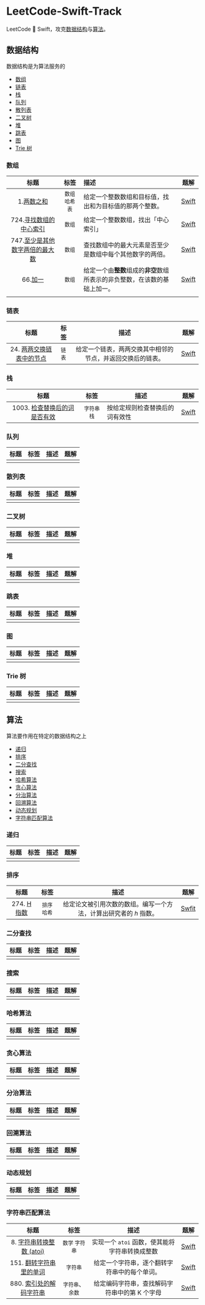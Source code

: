 # LeetCode-Swift-Track
LeetCode 💖 Swift，攻克[数据结构](#数据结构)与[算法](#算法)。

## 数据结构

数据结构是为算法服务的

* [数组](#数组)
* [链表](#链表)
* [栈](#栈)
* [队列](#队列)
* [散列表](#散列表)
* [二叉树](#二叉树)
* [堆](#堆)
* [跳表](#跳表)
* [图](#图)
* [Trie 树](#Trie-树)

### 数组

|                             标题                             |      标签       | 描述                                                         |                          题解                          |
| :----------------------------------------------------------: | :-------------: | :----------------------------------------------------------- | :----------------------------------------------------: |
|   1.[两数之和](https://leetcode-cn.com/problems/two-sum/)    | `数组` `哈希表` | 给定一个整数数组和目标值，找出和为目标值的那两个整数。       |              [Swift](./001_TwoSum.swift)               |
| 724.[寻找数组的中心索引](https://leetcode-cn.com/problems/find-pivot-index/) |     `数组`      | 给定一个整数数组，找出「中心索引」                           |          [Swift](./724_FindPivotIndex.swift)           |
| 747.[至少是其他数字两倍的最大数](https://leetcode-cn.com/problems/largest-number-at-least-twice-of-others/) |     `数组`      | 查找数组中的最大元素是否至少是数组中每个其他数字的两倍。     | [Swift](./747_LargestNumberAtLeastTwiceofOthers.swift) |
|    66.[加一](https://leetcode-cn.com/problems/plus-one/)     |     `数组`      | 给定一个由**整数**组成的**非空**数组所表示的非负整数，在该数的基础上加一。 |              [Swift](./66_PlusOne.swift)               |
|                                                              |                 |                                                              |                                                        |

### 

### 链表

|                             标题                             |  标签  |                            描述                            |                 题解                  |
| :----------------------------------------------------------: | :----: | :--------------------------------------------------------: | :-----------------------------------: |
| 24. [两两交换链表中的节点](https://leetcode-cn.com/problems/swap-nodes-in-pairs/) | `链表` | 给定一个链表，两两交换其中相邻的节点，并返回交换后的链表。 | [Swift](./024_SwapNodesInPairs.swift) |

### 栈

|                             标题                             |     标签      | 描述                           |                            题解                            |
| :----------------------------------------------------------: | :-----------: | ------------------------------ | :--------------------------------------------------------: |
| 1003. [检查替换后的词是否有效](https://leetcode-cn.com/problems/check-if-word-is-valid-after-substitutions/) | `字符串` `栈` | 按给定规则检查替换后的词有效性 | [Swift](./1003_CheckIfWordIsValidAfterSubstitutions.swift) |

### 队列

| 标题 | 标签 | 描述 | 题解 |
| :--: | :--: | :--: | :--: |
|      |      |      |      |

### 散列表

| 标题 | 标签 | 描述 | 题解 |
| :--: | :--: | :--: | :--: |
|      |      |      |      |

### 二叉树

| 标题 | 标签 | 描述 | 题解 |
| :--: | :--: | :--: | :--: |
|      |      |      |      |

### 堆

| 标题 | 标签 | 描述 | 题解 |
| :--: | :--: | :--: | :--: |
|      |      |      |      |

### 跳表

| 标题 | 标签 | 描述 | 题解 |
| :--: | :--: | :--: | :--: |
|      |      |      |      |

### 图

| 标题 | 标签 | 描述 | 题解 |
| :--: | :--: | :--: | :--: |
|      |      |      |      |

### Trie 树

| 标题 | 标签 | 描述 | 题解 |
| :--: | :--: | :--: | :--: |
|      |      |      |      |

## 算法

算法要作用在特定的数据结构之上

* [递归](#递归)
* [排序](#排序)
* [二分查找](#二分查找)
* [搜索](#搜索)
* [哈希算法](#哈希算法)
* [贪心算法](#贪心算法)
* [分治算法](#分治算法)
* [回溯算法](#回溯算法)
* [动态规划](#动态规划)
* [字符串匹配算法](#字符串匹配算法)

### 递归

| 标题 | 标签 | 描述 | 题解 |
| :--: | :--: | :--: | :--: |
|      |      |      |      |

### 排序

|                          标题                           |     标签      |                             描述                             |             题解             |
| :-----------------------------------------------------: | :-----------: | :----------------------------------------------------------: | :--------------------------: |
| 274. [H指数](https://leetcode-cn.com/problems/h-index/) | `排序` `哈希` | 给定论文被引用次数的数组。编写一个方法，计算出研究者的 *h* 指数。 | [Swfit](./274_H-Index.swift) |

### 二分查找

| 标题 | 标签 | 描述 | 题解 |
| :--: | :--: | :--: | :--: |
|      |      |      |      |

### 搜索

| 标题 | 标签 | 描述 | 题解 |
| :--: | :--: | :--: | :--: |
|      |      |      |      |

### 哈希算法

| 标题 | 标签 | 描述 | 题解 |
| :--: | :--: | :--: | :--: |
|      |      |      |      |

### 贪心算法

| 标题 | 标签 | 描述 | 题解 |
| :--: | :--: | :--: | :--: |
|      |      |      |      |

### 分治算法

| 标题 | 标签 | 描述 | 题解 |
| :--: | :--: | :--: | :--: |
|      |      |      |      |

### 回溯算法

| 标题 | 标签 | 描述 | 题解 |
| :--: | :--: | :--: | :--: |
|      |      |      |      |

### 动态规划

| 标题 | 标签 | 描述 | 题解 |
| :--: | :--: | :--: | :--: |
|      |      |      |      |

### 字符串匹配算法

|                             标题                             |       标签       |                      描述                      |                   题解                    |
| :----------------------------------------------------------: | :--------------: | :--------------------------------------------: | :---------------------------------------: |
| 8. [字符串转换整数 (atoi)](https://leetcode-cn.com/problems/string-to-integer-atoi/) | `数学` `字符串`  | 实现一个 `atoi` 函数，使其能将字符串转换成整数 |   [Swift](./008_StringToInteger.swift)    |
| 151. [翻转字符串里的单词](https://leetcode-cn.com/problems/reverse-words-in-a-string/) |     `字符串`     |  给定一个字符串，逐个翻转字符串中的每个单词。  | [Swift](./151_ReverseWordsInString.swift) |
| 880. [索引处的解码字符串](https://leetcode-cn.com/problems/decoded-string-at-index/) | `字符串`、`余数` | 给定编码字符串，查找解码字符串中的第 K 个字母  | [Swift](./880_DecodedStringAtIndex.swift) |

